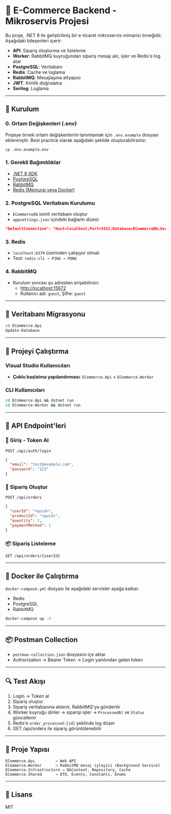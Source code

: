 # 🛒 E-Commerce Backend - Mikroservis Projesi

Bu proje, .NET 8 ile geliştirilmiş bir e-ticaret mikroservis mimarisi örneğidir. Aşağıdaki bileşenleri içerir:

- **API**: Sipariş oluşturma ve listeleme
- **Worker**: RabbitMQ kuyruğundan sipariş mesajı alır, işler ve Redis'e log atar
- **PostgreSQL**: Veritabanı
- **Redis**: Cache ve loglama
- **RabbitMQ**: Mesajlaşma altyapısı
- **JWT**: Kimlik doğrulama
- **Serilog**: Loglama

---

## 🚀 Kurulum

### 0. Ortam Değişkenleri (.env)

Projeye örnek ortam değişkenlerini tanımlamak için `.env.example` dosyası eklenmiştir. Best practice olarak aşağıdaki şekilde oluşturabilirsiniz:

```bash
cp .env.example.env
```

### 1. Gerekli Bağımlılıklar
- [.NET 8 SDK](https://dotnet.microsoft.com/en-us/download/dotnet/8.0)
- [PostgreSQL](https://www.postgresql.org/download/)
- [RabbitMQ](https://www.rabbitmq.com/download.html)
- [Redis (Memurai veya Docker)](https://www.memurai.com/download)

### 2. PostgreSQL Veritabanı Kurulumu
- `ECommerceDb` isimli veritabanı oluştur
- `appsettings.json` içindeki bağlantı dizesi:
```json
"DefaultConnection": "Host=localhost;Port=5432;Database=ECommerceDb;Username=postgres;Password=postgres"
```

### 3. Redis
- `localhost:6379` üzerinden çalışıyor olmalı
- Test: `redis-cli → PING → PONG`

### 4. RabbitMQ
- Kurulum sonrası şu adresten erişebilirsin:
  - [http://localhost:15672](http://localhost:15672)
  - Kullanıcı adı: `guest`, Şifre: `guest`

---

## 🧪 Veritabanı Migrasyonu
```bash
cd ECommerce.Api
Update-Database
```

---

## 🧱 Projeyi Çalıştırma

### Visual Studio Kullanıcıları
- **Çoklu başlatma yapılandırması**: `ECommerce.Api` + `ECommerce.Worker`

### CLI Kullanıcıları
```bash
cd ECommerce.Api && dotnet run
cd ECommerce.Worker && dotnet run
```

---

## 🧰 API Endpoint'leri

### 🔐 Giriş - Token Al
```
POST /api/auth/login
```
```json
{
  "email": "test@example.com",
  "password": "123"
}
```

### 🛒 Sipariş Oluştur
```
POST /api/orders
```
```json
{
  "userId": "<guid>",
  "productId": "<guid>",
  "quantity": 2,
  "paymentMethod": 1
}
```

### 📦 Sipariş Listeleme
```
GET /api/orders/{userId}
```

---

## 🐳 Docker ile Çalıştırma

`docker-compose.yml` dosyası ile aşağıdaki servisler ayağa kalkar:
- Redis
- PostgreSQL
- RabbitMQ

```bash
docker-compose up -d
```

---

## 📦 Postman Collection
- `postman-collection.json` dosyasını içe aktar
- Authorization → Bearer Token → Login yanıtından gelen token

---

## 🔍 Test Akışı
1. Login → Token al
2. Sipariş oluştur
3. Sipariş veritabanına eklenir, RabbitMQ'ya gönderilir
4. Worker kuyruğu dinler → siparişi işler → `ProcessedAt` ve `Status` güncellenir
5. Redis'e `order_processed:{id}` şeklinde log düşer
6. GET /api/orders ile sipariş görüntülenebilir

---

## 📂 Proje Yapısı
```
ECommerce.Api         → Web API
ECommerce.Worker      → RabbitMQ mesaj işleyici (Background Service)
ECommerce.Infrastructure → DbContext, Repository, Cache
ECommerce.Shared      → DTO, Events, Constants, Enums
```

---

## 📝 Lisans
MIT

